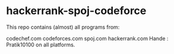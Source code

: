 # hackerrank-spoj-codeforce

This repo contains (almost) all programs from:

codechef.com
codeforces.com
spoj.com
hackerrank.com
Hande : Pratik10100 on all platforms.
